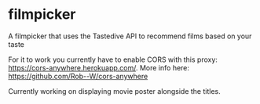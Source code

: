 # filmpicker
A filmpicker that uses the Tastedive API to recommend films based on your taste

For it to work you currently have to enable CORS with this proxy: https://cors-anywhere.herokuapp.com/. More info here: https://github.com/Rob--W/cors-anywhere


Currently working on displaying movie poster alongside the titles.
